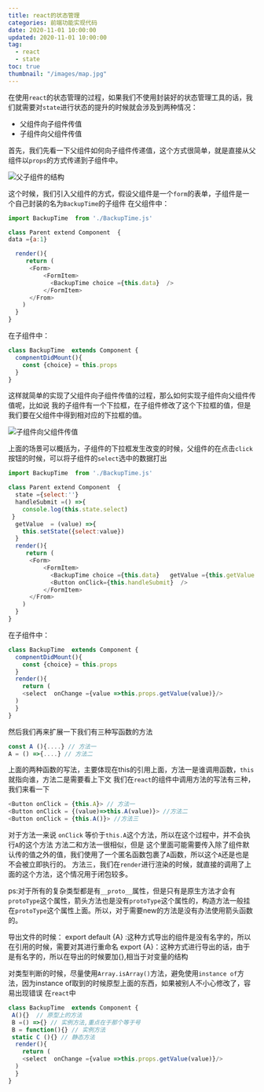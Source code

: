 ```yaml
---
title: react的状态管理
categories: 前端功能实现代码
date: 2020-11-01 10:00:00
updated: 2020-11-01 10:00:00
tag:
  - react
  - state
toc: true
thumbnail: "/images/map.jpg"
---
```


在使用`react`的状态管理的过程，如果我们不使用封装好的状态管理工具的话，我们就需要对`state`进行状态的提升的时候就会涉及到两种情况：
- 父组件向子组件传值
- 子组件向父组件传值
<!--more-->

首先，我们先看一下父组件如何向子组件传递值，这个方式很简单，就是直接从父组件以`props`的方式传递到子组件中。

![父子组件的结构](https://upload-images.jianshu.io/upload_images/13681871-846b786ee4aee803.png?imageMogr2/auto-orient/strip%7CimageView2/2/w/1240)

这个时候，我们引入父组件的方式，假设父组件是一个`form`的表单，子组件是一个自己封装的名为`BackupTime`的子组件
在父组件中：
```JavaScript
import BackupTime  from './BackupTime.js'

class Parent extend Component  {
data ={a:1}

  render(){
     return (
      <Form>
          <FormItem>
            <BackupTime choice ={this.data}  />
          </FormItem>
      </From>
    )
  }
}

```
在子组件中：
```JavaScript
class BackupTime  extends Component {
  compnentDidMount(){
    const {choice} = this.props
  }
}
```
这样就简单的实现了父组件向子组件传值的过程，那么如何实现子组件向父组件传值呢，比如说 我的子组件有一个下拉框，在子组件修改了这个下拉框的值，但是我们要在父组件中得到相对应的下拉框的值。

![子组件向父组件传值](https://upload-images.jianshu.io/upload_images/13681871-eb060dd5627cf222.png?imageMogr2/auto-orient/strip%7CimageView2/2/w/1240)

上面的场景可以概括为，子组件的下拉框发生改变的时候，父组件的在点击`click`按钮的时候，可以将子组件的`select`选中的数据打出
```JavaScript
import BackupTime  from './BackupTime.js'

class Parent extend Component  {
  state ={select:''}
  handleSubmit =() =>{
    console.log(this.state.select)
 }
  getValue  = (value) =>{
    this.setState({select:value})
  }
  render(){
     return (
      <Form>
          <FormItem>
            <BackupTime choice ={this.data}   getValue ={this.getValue }/>
            <Button onClick={this.handleSubmit}  />
          </FormItem>
      </From>
    )
  }
}

```
在子组件中：
```JavaScript
class BackupTime  extends Component {
  compnentDidMount(){
    const {choice} = this.props
  }
  render(){
    return (
    <select  onChange ={value =>this.props.getValue(value)}/>
  )
  }
}
```
然后我们再来扩展一下我们有三种写函数的方法
```JavaScript
const A (){....} // 方法一
A = () =>{....} // 方法二
```
上面的两种函数的写法，主要体现在this的引用上面，方法一是谁调用函数，`this`就指向谁，方法二是需要看上下文
我们在`react`的组件中调用方法的写法有三种，我们来看一下
```JavaScript
<Button onClick = {this.A}> // 方法一
<Button onClick = {(value)=>this.A(value)}> //方法二
<Button onClick = {this.A()}> //方法三
```
对于方法一来说 `onClick` 等价于`this.A`这个方法，所以在这个过程中，并不会执行`A`的这个方法
方法二和方法一很相似，但是 这个里面可能需要传入除了组件默认传的值之外的值，我们使用了一个匿名函数包裹了`A`函数，所以这个`A`还是也是不会被立即执行的。
方法三，我们在`render`进行渲染的时候，就直接的调用了上面的这个方法，这个情况用于闭包较多。

ps:对于所有的复杂类型都是有`__proto__`属性，但是只有是原生方法才会有`protoType`这个属性，箭头方法也是没有`protoType`这个属性的，构造方法一般挂在`protoType`这个属性上面。所以，对于需要new的方法是没有办法使用箭头函数的。

导出文件的时候：
export default {A} :这种方式导出的组件是没有名字的，所以在引用的时候，需要对其进行重命名
export {A}：这种方式进行导出的话，由于是有名字的，所以在导出的时候要加{},相当于对变量的结构


对类型判断的时候，尽量使用`Array.isArray()`方法，避免使用`instance of`方法，因为instance of取到的时候原型上面的东西，如果被别人不小心修改了，容易出现错误
在`react`中
```JavaScript
class BackupTime  extends Component {
 A(){}  // 原型上的方法
 B =() =>{} // 实例方法,重点在于那个等于号
 B = function(){} // 实例方法
 static C (){} // 静态方法  
  render(){
    return (
    <select  onChange ={value =>this.props.getValue(value)}/>
  )
  }
}
```